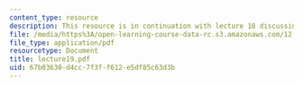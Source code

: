 ```yaml
---
content_type: resource
description: This resource is in continuation with lecture 18 discussing plates.
file: /media/https%3A/open-learning-course-data-rc.s3.amazonaws.com/12-520-geodynamics-fall-2006/67b03630d4cc7f3ff612e5df85c63d3b_lecture19.pdf
file_type: application/pdf
resourcetype: Document
title: lecture19.pdf
uid: 67b03630-d4cc-7f3f-f612-e5df85c63d3b
---
```

